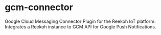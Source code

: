 # gcm-connector
Google Cloud Messaging Connector Plugin for the Reekoh IoT platform. Integrates a Reekoh instance to GCM API for Google Push Notifications.
